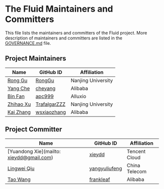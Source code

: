# The Fluid Maintainers and Committers

This file lists the maintainers and committers of the Fluid project. More description of maintainers and committers are listed in the [GOVERNANCE.md](GOVERNANCE.md) file.

## Project Maintainers
| Name | GitHub ID | Affiliation |
| ---- | --------- | ----------- |
| [Rong Gu](mailto:gurong@nju.edu.cn) | [RongGu](https://github.com/RongGu) | Nanjing University |
| [Yang Che](mailto:cheyagn52@gmail.com) | [cheyang](https://github.com/cheyang) | Alibaba |
| [Bin Fan](mailto:binfan@alluxio.com) | [apc999](https://github.com/apc999) | Alluxio |
| [Zhihao Xu](mailto:trafalgarz@outlook.com) | [TrafalgarZZZ](https://github.com/TrafalgarZZZ) | Nanjing University |
| [Kai Zhang](mailto:wsxiaozhang@gmail.com) | [wsxiaozhang](https://github.com/wsxiaozhang) | Alibaba |

## Project Committer
| Name | GitHub ID | Affiliation |
| ---- | --------- | ----------- |
| [Yuandong Xie](mailto: xieydd@gmail.com) | [xieydd](https://github.com/xieydd) | Tencent Cloud |
| [Lingwei Qiu](mailto:qlw705706@gmail.com) | [yangyuliufeng](https://github.com/yangyuliufeng) | China Telecom |
| [Tao Wang](mailto:wangtaod13@gmail.com) | [frankleaf](https://github.com/frankleaf) | Alibaba |
